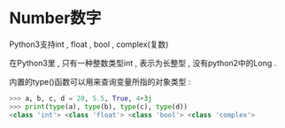 # Number数字

Python3支持int , float , bool , complex\(复数\)

在Python3里 , 只有一种整数类型int , 表示为长整型 , 没有python2中的Long . 

内置的type\(\)函数可以用来查询变量所指的对象类型 : 

```py
>>> a, b, c, d = 20, 5.5, True, 4+3j
>>> print(type(a), type(b), type(c), type(d))
<class 'int'> <class 'float'> <class 'bool'> <class 'complex'>
```



